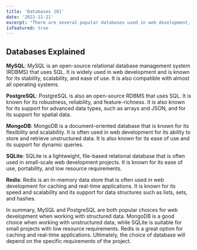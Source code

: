 ```yaml
---
title: 'Databases 101'
date: '2022-11-21'
excerpt: "There are several popular databases used in web development, and each has its strengths and weaknesses." 
isFeatured: true
---
```

## Databases Explained

**MySQL**: MySQL is an open-source relational database management system (RDBMS) that uses SQL. It is widely used in web development and is known for its stability, scalability, and ease of use. It is also compatible with almost all operating systems.

**PostgreSQL**: PostgreSQL is also an open-source RDBMS that uses SQL. It is known for its robustness, reliability, and feature-richness. It is also known for its support for advanced data types, such as arrays and JSON, and for its support for spatial data.

**MongoDB**: MongoDB is a document-oriented database that is known for its flexibility and scalability. It is often used in web development for its ability to store and retrieve unstructured data. It is also known for its ease of use and its support for dynamic queries.

**SQLite**: SQLite is a lightweight, file-based relational database that is often used in small-scale web development projects. It is known for its ease of use, portability, and low resource requirements.

**Redis**: Redis is an in-memory data store that is often used in web development for caching and real-time applications. It is known for its speed and scalability and its support for data structures such as lists, sets, and hashes.

In summary, MySQL and PostgreSQL are both popular choices for web development when working with structured data. MongoDB is a good choice when working with unstructured data, while SQLite is suitable for small projects with low resource requirements. Redis is a great option for caching and real-time applications. Ultimately, the choice of database will depend on the specific requirements of the project.